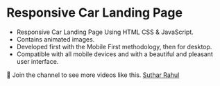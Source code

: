 # Responsive Car Landing Page

- Responsive Car Landing Page Using HTML CSS & JavaScript.
- Contains animated images.
- Developed first with the Mobile First methodology, then for desktop.
- Compatible with all mobile devices and  with a beautiful and pleasant user interface.

💙 Join the channel to see more videos like this. [Suthar Rahul](https://www.youtube.com/@sutharrahulll)